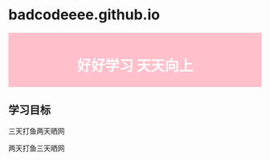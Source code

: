# badcodeeee.github.io
<!DOCTYPE html>
<html>

<head>
<style>
#header {
    background-color:pink;
    color:white;
    text-align:center;
    padding:5px;
}
	      
#section {
    width:350px;
    float:left;
    padding:10px;	 	 
} 
</style>
</head>

<body>

<div id="header">
<h1>好好学习 天天向上</h1>
</div>

<div id="section">
<h2>学习目标</h2>
<p>
三天打鱼两天晒网
</p>
<p>
两天打鱼三天晒网
</p>
</div>

</body>
</html>
